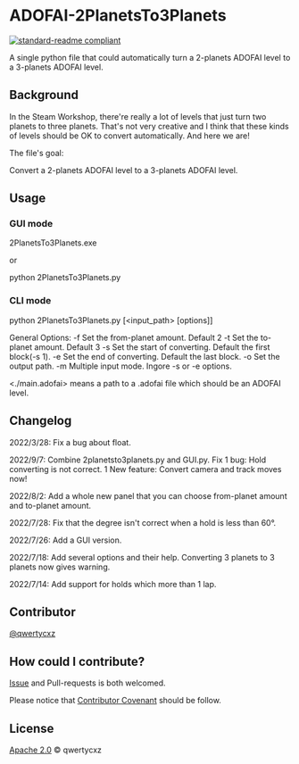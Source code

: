# ADOFAI-2PlanetsTo3Planets

[![standard-readme compliant](https://img.shields.io/badge/readme%20style-standard-brightgreen.svg?style=flat-square)](https://github.com/RichardLitt/standard-readme)

A single python file that could automatically turn a 2-planets ADOFAI level to a 3-planets ADOFAI level.

## Background

In the Steam Workshop, there're really a lot of levels that just turn two planets to three planets. That's not very creative and I think that these kinds of levels should be OK to convert automatically. And here we are!

The file's goal:

  Convert a 2-planets ADOFAI level to a 3-planets ADOFAI level.

## Usage

### GUI mode

2PlanetsTo3Planets.exe

or

python 2PlanetsTo3Planets.py

### CLI mode

python 2PlanetsTo3Planets.py [<input_path> [options]]

General Options:
  -f <number> Set the from-planet amount. Default 2
  -t <number> Set the to-planet amount. Default 3
  -s <number> Set the start of converting. Default the first block(-s 1).
  -e <number> Set the end of converting. Default the last block.
  -o <path>   Set the output path.
  -m          Multiple input mode. Ingore -s or -e options.

<./main.adofai> means a path to a .adofai file which should be an ADOFAI level.

## Changelog

2022/3/28: Fix a bug about float.

2022/9/7:  Combine 2planetsto3planets.py and GUI.py. Fix 1 bug: Hold converting is not correct. 1 New feature: Convert camera and track moves now!

2022/8/2:  Add a whole new panel that you can choose from-planet amount and to-planet amount.

2022/7/28: Fix that the degree isn't correct when a hold is less than 60°. 

2022/7/26: Add a GUI version. 

2022/7/18: Add several options and their help. Converting 3 planets to 3 planets now gives warning. 

2022/7/14: Add support for holds which more than 1 lap.

## Contributor

[@qwertycxz](https://github.com/qwertycxz)

## How could I contribute?

[Issue](https://github.com/qwertycxz/ADOFAI-2PlanetsTo3Planets/issues/new) and Pull-requests is both welcomed.

Please notice that [Contributor Covenant](http://contributor-covenant.org/version/1/3/0/) should be follow.

## License

[Apache 2.0](LICENSE) © qwertycxz
